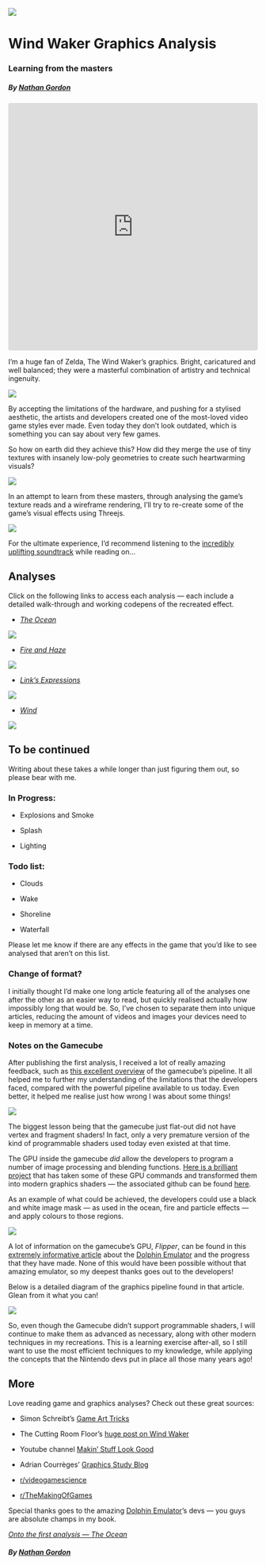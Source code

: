 ![](dist/assets/images/index/header.jpeg)

# Wind Waker Graphics Analysis

### Learning from the masters

##### *By [Nathan Gordon](https://twitter.com/gordonnl)*

<iframe src="https://codesandbox.io/embed/new?codemirror=1" style="width:100%; height:500px; border:0; border-radius: 4px; overflow:hidden;" sandbox="allow-modals allow-forms allow-popups allow-scripts allow-same-origin"></iframe>

I’m a huge fan of Zelda, The Wind Waker’s graphics. Bright, caricatured and well balanced; they were a masterful combination of artistry and technical ingenuity.

![](dist/assets/images/index/sail.jpeg)

By accepting the limitations of the hardware, and pushing for a stylised aesthetic, the artists and developers created one of the most-loved video game styles ever made. Even today they don’t look outdated, which is something you can say about very few games.

So how on earth did they achieve this? How did they merge the use of tiny textures with insanely low-poly geometries to create such heartwarming visuals?

![](dist/assets/images/index/orb.jpeg)

In an attempt to learn from these masters, through analysing the game’s texture reads and a wireframe rendering, I’ll try to re-create some of the game’s visual effects using Threejs.

![](dist/assets/images/index/battle.jpeg)

For the ultimate experience, I’d recommend listening to the [incredibly uplifting soundtrack](https://www.youtube.com/watch?v=KnJiC8FeI2I) while reading on…

## Analyses

Click on the following links to access each analysis — each include a detailed walk-through and working codepens of the recreated effect.

* [*The Ocean*](?the-ocean)

![](dist/assets/images/index/ocean.jpeg)

* [*Fire and Haze*](?fire-and-haze)

![](dist/assets/images/index/fire-and-haze.jpeg)

* [*Link’s Expressions*](?links-expressions)

![](dist/assets/images/index/links-expressions.jpeg)

* [*Wind*](?wind)

![](dist/assets/images/index/wind.jpeg)

## To be continued

Writing about these takes a while longer than just figuring them out, so please bear with me.

### In Progress:

* Explosions and Smoke

* Splash

* Lighting

### Todo list:

* Clouds

* Wake

* Shoreline

* Waterfall

Please let me know if there are any effects in the game that you’d like to see analysed that aren’t on this list.

### Change of format?

I initially thought I’d make one long article featuring all of the analyses one after the other as an easier way to read, but quickly realised actually how impossibly long that would be. So, I’ve chosen to separate them into unique articles, reducing the amount of videos and images your devices need to keep in memory at a time.

### Notes on the Gamecube

After publishing the first analysis, I received a lot of really amazing feedback, such as [this excellent overview](https://www.reddit.com/r/programming/comments/5cffew/wind_waker_graphics_analysis/d9wqpar/) of the gamecube’s pipeline. It all helped me to further my understanding of the limitations that the developers faced, compared with the powerful pipeline available to us today. Even better, it helped me realise just how wrong I was about some things!

![](dist/assets/images/index/gamecube.jpeg)

The biggest lesson being that the gamecube just flat-out did not have vertex and fragment shaders! In fact, only a very premature version of the kind of programmable shaders used today even existed at that time.

The GPU inside the gamecube *did* allow the developers to program a number of image processing and blending functions. [Here is a brilliant project](http://magcius.github.io/bmdview.js/bmdview.html) that has taken some of these GPU commands and transformed them into modern graphics shaders — the associated github can be found [here](https://github.com/magcius/bmdview).

As an example of what could be achieved, the developers could use a black and white image mask — as used in the ocean, fire and particle effects — and apply colours to those regions.

![](dist/assets/images/index/smoke.jpeg)

A lot of information on the gamecube’s GPU, *Flipper*, can be found in this [extremely informative article](https://dolphin-emu.org/blog/2014/03/15/pixel-processing-problems/) about the [Dolphin Emulator](https://dolphin-emu.org/) and the progress that they have made. None of this would have been possible without that amazing emulator, so my deepest thanks goes out to the developers!

Below is a detailed diagram of the graphics pipeline found in that article. Glean from it what you can!

![](dist/assets/images/index/pipeline.jpeg)

So, even though the Gamecube didn’t support programmable shaders, I will continue to make them as advanced as necessary, along with other modern techniques in my recreations. This is a learning exercise after-all, so I still want to use the most efficient techniques to my knowledge, while applying the concepts that the Nintendo devs put in place all those many years ago!

## More

Love reading game and graphics analyses? Check out these great sources:

* Simon Schreibt’s [Game Art Tricks](https://simonschreibt.de/game-art-tricks/)

* The Cutting Room Floor’s [huge post on Wind Waker](https://tcrf.net/The_Legend_of_Zelda:_The_Wind_Waker)

* Youtube channel [Makin’ Stuff Look Good](https://www.youtube.com/channel/UCEklP9iLcpExB8vp_fWQseg)

* Adrian Courrèges’ [Graphics Study Blog](http://www.adriancourreges.com/blog/)

* [r/videogamescience](https://www.reddit.com/r/videogamescience/)

* [r/TheMakingOfGames](https://www.reddit.com/r/TheMakingOfGames/)

Special thanks goes to the amazing [Dolphin Emulator](https://dolphin-emu.org/)’s devs — you guys are absolute champs in my book.

[*Onto the first analysis — The Ocean*](?the-ocean)

##### *By [Nathan Gordon](https://twitter.com/gordonnl)*